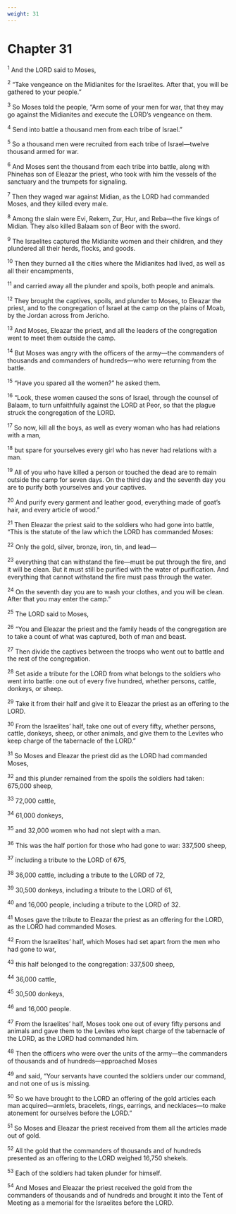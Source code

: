 ```yaml
---
weight: 31
---
```


# Chapter 31

<sup>1</sup> And the LORD said to Moses, 

<sup>2</sup> “Take vengeance on the Midianites for the Israelites. After that, you will be gathered to your people.” 

<sup>3</sup> So Moses told the people, “Arm some of your men for war, that they may go against the Midianites and execute the LORD’s vengeance on them. 

<sup>4</sup> Send into battle a thousand men from each tribe of Israel.” 

<sup>5</sup> So a thousand men were recruited from each tribe of Israel—twelve thousand armed for war. 

<sup>6</sup> And Moses sent the thousand from each tribe into battle, along with Phinehas son of Eleazar the priest, who took with him the vessels of the sanctuary and the trumpets for signaling. 

<sup>7</sup> Then they waged war against Midian, as the LORD had commanded Moses, and they killed every male. 

<sup>8</sup> Among the slain were Evi, Rekem, Zur, Hur, and Reba—the five kings of Midian. They also killed Balaam son of Beor with the sword. 

<sup>9</sup> The Israelites captured the Midianite women and their children, and they plundered all their herds, flocks, and goods. 

<sup>10</sup> Then they burned all the cities where the Midianites had lived, as well as all their encampments, 

<sup>11</sup> and carried away all the plunder and spoils, both people and animals. 

<sup>12</sup> They brought the captives, spoils, and plunder to Moses, to Eleazar the priest, and to the congregation of Israel at the camp on the plains of Moab, by the Jordan across from Jericho. 

<sup>13</sup> And Moses, Eleazar the priest, and all the leaders of the congregation went to meet them outside the camp. 

<sup>14</sup> But Moses was angry with the officers of the army—the commanders of thousands and commanders of hundreds—who were returning from the battle. 

<sup>15</sup> “Have you spared all the women?” he asked them. 

<sup>16</sup> “Look, these women caused the sons of Israel, through the counsel of Balaam, to turn unfaithfully against the LORD at Peor, so that the plague struck the congregation of the LORD. 

<sup>17</sup> So now, kill all the boys, as well as every woman who has had relations with a man, 

<sup>18</sup> but spare for yourselves every girl who has never had relations with a man. 

<sup>19</sup> All of you who have killed a person or touched the dead are to remain outside the camp for seven days. On the third day and the seventh day you are to purify both yourselves and your captives. 

<sup>20</sup> And purify every garment and leather good, everything made of goat’s hair, and every article of wood.” 

<sup>21</sup> Then Eleazar the priest said to the soldiers who had gone into battle, “This is the statute of the law which the LORD has commanded Moses: 

<sup>22</sup> Only the gold, silver, bronze, iron, tin, and lead— 

<sup>23</sup> everything that can withstand the fire—must be put through the fire, and it will be clean. But it must still be purified with the water of purification. And everything that cannot withstand the fire must pass through the water. 

<sup>24</sup> On the seventh day you are to wash your clothes, and you will be clean. After that you may enter the camp.” 

<sup>25</sup> The LORD said to Moses, 

<sup>26</sup> “You and Eleazar the priest and the family heads of the congregation are to take a count of what was captured, both of man and beast. 

<sup>27</sup> Then divide the captives between the troops who went out to battle and the rest of the congregation. 

<sup>28</sup> Set aside a tribute for the LORD from what belongs to the soldiers who went into battle: one out of every five hundred, whether persons, cattle, donkeys, or sheep. 

<sup>29</sup> Take it from their half and give it to Eleazar the priest as an offering to the LORD. 

<sup>30</sup> From the Israelites’ half, take one out of every fifty, whether persons, cattle, donkeys, sheep, or other animals, and give them to the Levites who keep charge of the tabernacle of the LORD.” 

<sup>31</sup> So Moses and Eleazar the priest did as the LORD had commanded Moses, 

<sup>32</sup> and this plunder remained from the spoils the soldiers had taken: 675,000 sheep, 

<sup>33</sup> 72,000 cattle, 

<sup>34</sup> 61,000 donkeys, 

<sup>35</sup> and 32,000 women who had not slept with a man. 

<sup>36</sup> This was the half portion for those who had gone to war: 337,500 sheep, 

<sup>37</sup> including a tribute to the LORD of 675, 

<sup>38</sup> 36,000 cattle, including a tribute to the LORD of 72, 

<sup>39</sup> 30,500 donkeys, including a tribute to the LORD of 61, 

<sup>40</sup> and 16,000 people, including a tribute to the LORD of 32. 

<sup>41</sup> Moses gave the tribute to Eleazar the priest as an offering for the LORD, as the LORD had commanded Moses. 

<sup>42</sup> From the Israelites’ half, which Moses had set apart from the men who had gone to war, 

<sup>43</sup> this half belonged to the congregation: 337,500 sheep, 

<sup>44</sup> 36,000 cattle, 

<sup>45</sup> 30,500 donkeys, 

<sup>46</sup> and 16,000 people. 

<sup>47</sup> From the Israelites’ half, Moses took one out of every fifty persons and animals and gave them to the Levites who kept charge of the tabernacle of the LORD, as the LORD had commanded him. 

<sup>48</sup> Then the officers who were over the units of the army—the commanders of thousands and of hundreds—approached Moses 

<sup>49</sup> and said, “Your servants have counted the soldiers under our command, and not one of us is missing. 

<sup>50</sup> So we have brought to the LORD an offering of the gold articles each man acquired—armlets, bracelets, rings, earrings, and necklaces—to make atonement for ourselves before the LORD.” 

<sup>51</sup> So Moses and Eleazar the priest received from them all the articles made out of gold. 

<sup>52</sup> All the gold that the commanders of thousands and of hundreds presented as an offering to the LORD weighed 16,750 shekels. 

<sup>53</sup> Each of the soldiers had taken plunder for himself. 

<sup>54</sup> And Moses and Eleazar the priest received the gold from the commanders of thousands and of hundreds and brought it into the Tent of Meeting as a memorial for the Israelites before the LORD. 


